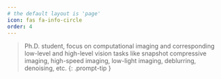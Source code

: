 ```yaml
---
# the default layout is 'page'
icon: fas fa-info-circle
order: 4
---
```


> Ph.D. student, focus on computational imaging and corresponding low-level and high-level vision tasks like snapshot compressive imaging, high-speed imaging, low-light imaging, deblurring, denoising, etc.
{: .prompt-tip }